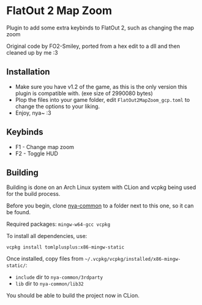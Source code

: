 # FlatOut 2 Map Zoom

Plugin to add some extra keybinds to FlatOut 2, such as changing the map zoom

Original code by FO2-Smiley, ported from a hex edit to a dll and then cleaned up by me :3

## Installation

- Make sure you have v1.2 of the game, as this is the only version this plugin is compatible with. (exe size of 2990080 bytes)
- Plop the files into your game folder, edit `FlatOut2MapZoom_gcp.toml` to change the options to your liking.
- Enjoy, nya~ :3

## Keybinds

- F1 - Change map zoom
- F2 - Toggle HUD

## Building

Building is done on an Arch Linux system with CLion and vcpkg being used for the build process. 

Before you begin, clone [nya-common](https://github.com/gaycoderprincess/nya-common) to a folder next to this one, so it can be found.

Required packages: `mingw-w64-gcc vcpkg`

To install all dependencies, use:
```console
vcpkg install tomlplusplus:x86-mingw-static
```

Once installed, copy files from `~/.vcpkg/vcpkg/installed/x86-mingw-static/`:

- `include` dir to `nya-common/3rdparty`
- `lib` dir to `nya-common/lib32`

You should be able to build the project now in CLion.
